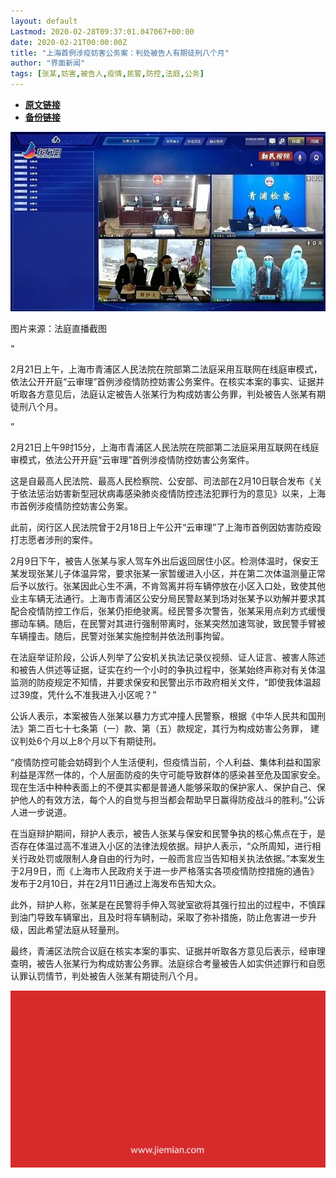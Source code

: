 ```yaml
---
layout: default
Lastmod: 2020-02-28T09:37:01.047067+00:00
date: 2020-02-21T00:00:00Z
title: "上海首例涉疫妨害公务案：判处被告人有期徒刑八个月"
author: "界面新闻"
tags: [张某,妨害,被告人,疫情,民警,防控,法庭,公务]
---
```


* [**原文链接**](http://mp.weixin.qq.com/s?__biz=MjM5NTE0ODc2Nw==&amp;mid=2650463949&amp;idx=3&amp;sn=969ecad01834cc069fdeb08be5377e69&amp;chksm=bef2987d8985116b18a289f758d7a50499a0e528d14587849a3fc87047931f32ed3cd0c6e816#rd)
* [**备份链接**](http://archive.today/QYHeR)


![](/images/post/f6b7e6f37a3d2ba796cc932704a55d94.jpg)

图片来源：法庭直播截图

“

  

2月21日上午，上海市青浦区人民法院在院部第二法庭采用互联网在线庭审模式，依法公开开庭“云审理”首例涉疫情防控妨害公务案件。在核实本案的事实、证据并听取各方意见后，法庭认定被告人张某行为构成妨害公务罪，判处被告人张某有期徒刑八个月。

  

”

2月21日上午9时15分，上海市青浦区人民法院在院部第二法庭采用互联网在线庭审模式，依法公开开庭“云审理”首例涉疫情防控妨害公务案件。  

这是自最高人民法院、最高人民检察院、公安部、司法部在2月10日联合发布《关于依法惩治妨害新型冠状病毒感染肺炎疫情防控违法犯罪行为的意见》以来，上海市首例涉疫情防控妨害公务案。

此前，闵行区人民法院曾于2月18日上午公开“云审理”了上海市首例因妨害防疫殴打志愿者涉刑的案件。

2月9日下午，被告人张某与家人驾车外出后返回居住小区。检测体温时，保安王某发现张某儿子体温异常，要求张某一家暂缓进入小区，并在第二次体温测量正常后予以放行。张某因此心生不满，不肯驾离并将车辆停放在小区入口处，致使其他业主车辆无法通行。上海市青浦区公安分局民警赵某到场对张某予以劝解并要求其配合疫情防控工作后，张某仍拒绝驶离。经民警多次警告，张某采用点刹方式缓慢挪动车辆。随后，在民警对其进行强制带离时，张某突然加速驾驶，致民警手臂被车辆撞击。随后，民警对张某实施控制并依法刑事拘留。

在法庭举证阶段，公诉人列举了公安机关执法记录仪视频、证人证言、被害人陈述和被告人供述等证据，证实在约一个小时的争执过程中，张某始终声称对有关体温监测的防疫规定不知情，并要求保安和民警出示市政府相关文件，“即使我体温超过39度，凭什么不准我进入小区呢？”

公诉人表示，本案被告人张某以暴力方式冲撞人民警察，根据《中华人民共和国刑法》第二百七十七条第（一）款、第（五）款规定，其行为构成妨害公务罪， 建议判处6个月以上8个月以下有期徒刑。

“疫情防控可能会妨碍到个人生活便利，但疫情当前，个人利益、集体利益和国家利益是浑然一体的，个人层面防疫的失守可能导致群体的感染甚至危及国家安全。现在生活中种种表面上的不便其实都是普通人能够采取的保护家人、保护自己、保护他人的有效方法，每个人的自觉与担当都会帮助早日赢得防疫战斗的胜利。”公诉人进一步说道。

在当庭辩护期间，辩护人表示，被告人张某与保安和民警争执的核心焦点在于，是否存在体温过高不准进入小区的法律法规依据。辩护人表示，“众所周知，进行相关行政处罚或限制人身自由的行为时，一般而言应当告知相关执法依据。”本案发生于2月9日，而《上海市人民政府关于进一步严格落实各项疫情防控措施的通告》发布于2月10日，并在2月11日通过上海发布告知大众。

此外，辩护人称，张某是在民警将手伸入驾驶室欲将其强行拉出的过程中，不慎踩到油门导致车辆窜出，且及时将车辆制动，采取了弥补措施，防止危害进一步升级，因此希望法庭从轻量刑。

最终，青浦区法院合议庭在核实本案的事实、证据并听取各方意见后表示，经审理查明，被告人张某行为构成妨害公务罪。法庭综合考量被告人如实供述罪行和自愿认罪认罚情节，判处被告人张某有期徒刑八个月。

![](/images/post/3ef9527fd7edfb43b0c70486c7a956af.jpg)

